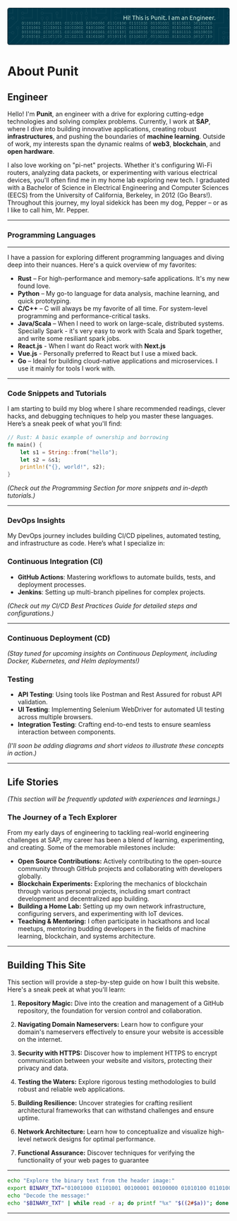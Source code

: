 ![Header](./assets/images/github-header-image-pm.png)

# About Punit

## Engineer

Hello! I'm **Punit**, an engineer with a drive for exploring cutting-edge technologies and solving complex problems. Currently, I work at **SAP**, where I dive into building innovative applications, creating robust **infrastructures**, and pushing the boundaries of **machine learning**. Outside of work, my interests span the dynamic realms of **web3**, **blockchain**, and **open hardware**.

I also love working on "pi-net" projects. Whether it's configuring Wi-Fi routers, analyzing data packets, or experimenting with various electrical devices, you'll often find me in my home lab exploring new tech. I graduated with a Bachelor of Science in Electrical Engineering and Computer Sciences (EECS) from the University of California, Berkeley, in 2012 (Go Bears!). Throughout this journey, my loyal sidekick has been my dog, Pepper – or as I like to call him, Mr. Pepper.

---

### Programming Languages

---

I have a passion for exploring different programming languages and diving deep into their nuances. Here's a quick overview of my favorites:

- **Rust** – For high-performance and memory-safe applications. It's my new found love.
- **Python** – My go-to language for data analysis, machine learning, and quick prototyping.
- **C/C++** – C will always be my favorite of all time. For system-level programming and performance-critical tasks.
- **Java/Scala** – When I need to work on large-scale, distributed systems. Specially Spark - it's very easy to work with Scala and Spark together, and write some resiliant spark jobs.
- **React.js** - When I want do React work with **Next.js**
- **Vue.js** - Personally preferred to React but I use a mixed back. 
- **Go** – Ideal for building cloud-native applications and microservices. I use it mainly for tools I work with. 

---

### Code Snippets and Tutorials

I am starting to build my blog where I share recommended readings, clever hacks, and debugging techniques to help you master these languages. Here’s a sneak peek of what you'll find:

```rust
// Rust: A basic example of ownership and borrowing
fn main() {
    let s1 = String::from("hello");
    let s2 = &s1;
    println!("{}, world!", s2);
}
```

*(Check out the Programming Section for more snippets and in-depth tutorials.)*

---

### DevOps Insights

My DevOps journey includes building CI/CD pipelines, automated testing, and infrastructure as code. Here’s what I specialize in:


### Continuous Integration (CI)
- **GitHub Actions**: Mastering workflows to automate builds, tests, and deployment processes.
- **Jenkins**: Setting up multi-branch pipelines for complex projects.

*(Check out my CI/CD Best Practices Guide for detailed steps and configurations.)*

---

### Continuous Deployment (CD)

*(Stay tuned for upcoming insights on Continuous Deployment, including Docker, Kubernetes, and Helm deployments!)*

### Testing
- **API Testing**: Using tools like Postman and Rest Assured for robust API validation.
- **UI Testing**: Implementing Selenium WebDriver for automated UI testing across multiple browsers.
- **Integration Testing**: Crafting end-to-end tests to ensure seamless interaction between components.

*(I'll soon be adding diagrams and short videos to illustrate these concepts in action.)*


---
## Life Stories

*(This section will be frequently updated with experiences and learnings.)*

### The Journey of a Tech Explorer

From my early days of engineering to tackling real-world engineering challenges at SAP, my career has been a blend of learning, experimenting, and creating. Some of the memorable milestones include:

- **Open Source Contributions:** Actively contributing to the open-source community through GitHub projects and collaborating with developers globally.
- **Blockchain Experiments:** Exploring the mechanics of blockchain through various personal projects, including smart contract development and decentralized app building.
- **Building a Home Lab:** Setting up my own network infrastructure, configuring servers, and experimenting with IoT devices.
- **Teaching & Mentoring:** I often participate in hackathons and local meetups, mentoring budding developers in the fields of machine learning, blockchain, and systems architecture.

---

## Building This Site

This section will provide a step-by-step guide on how I built this website.  Here's a sneak peek at what you'll learn:

1. **Repository Magic:** Dive into the creation and management of a GitHub repository, the foundation for version control and collaboration.

2. **Navigating Domain Nameservers:**  Learn how to configure your domain's nameservers effectively to ensure your website is accessible on the internet.

3. **Security with HTTPS:**  Discover how to implement HTTPS to encrypt communication between your website and visitors, protecting their privacy and data.

4. **Testing the Waters:**  Explore rigorous testing methodologies to build robust and reliable web applications.

5. **Building Resilience:**  Uncover strategies for crafting resilient architectural frameworks that can withstand challenges and ensure uptime.

6. **Network Architecture:**  Learn how to conceptualize and visualize high-level network designs for optimal performance.

7. **Functional Assurance:**  Discover techniques for verifying the functionality of your web pages to guarantee

---

```bash
echo "Explore the binary text from the header image:"
export BINARY_TXT="01001000 01101001 00100001 00100000 01010100 01101000 01101001 01110011 00100000 01101001 01110011 00100000 01010000 01110101 01101110 01101001 01110100 00101110 00100000 01001001 00100000 01100001 01101110 00100000 01000101 01101110 01100111 01101001 01101110 01100101 01100101 01110010 00101110"
echo "Decode the message:"
echo "$BINARY_TXT" | while read -r a; do printf "%x" "$((2#$a))"; done | xxd -r -p
```

---